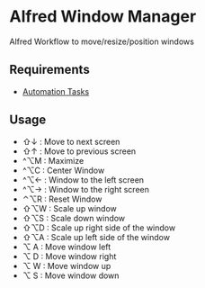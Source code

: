 # Alfred Window Manager
Alfred Workflow to move/resize/position windows

## Requirements

* [Automation Tasks](https://www.alfredapp.com/help/workflows/automations/automation-task/)

## Usage

*  ⇧↓ : Move to next screen
*  ⇧↑ : Move to previous screen
*  ^⌥M : Maximize
*  ^⌥C : Center Window
*  ^⌥← : Window to the left screen
*  ^⌥→ : Window to the right screen
*  ⌃⌥R : Reset Window
*  ⇧⌥W : Scale up window
*  ⇧⌥S : Scale down window
*  ⇧⌥D : Scale up right side of the window
*  ⇧⌥A : Scale up left side of the window
*  ⌥ A : Move window left
*  ⌥ D : Move window right
*  ⌥ W : Move window up
*  ⌥ S : Move window down